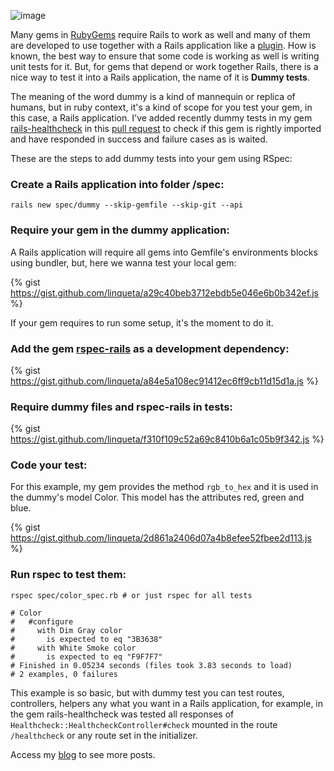![image](https://fakeimg.pl/950x300/?text=dummy%20tests)

Many gems in [RubyGems](https://rubygems.org/) require Rails to work as well and many of them are developed to use together with a Rails application like a [plugin](https://guides.rubyonrails.org/plugins.html). How is known, the best way to ensure that some code is working as well is writing unit tests for it. But, for gems that depend or work together Rails, there is a nice way to test it into a Rails application, the name of it is **Dummy tests**.

The meaning of the word dummy is a kind of mannequin or replica of humans, but in ruby context, it's a kind of scope for you test your gem, in this case, a Rails application. I've added recently dummy tests in my gem [rails-healthcheck](https://github.com/linqueta/rails-healthcheck) in this [pull request](https://github.com/linqueta/rails-healthcheck/pull/26) to check if this gem is rightly imported and have responded in success and failure cases as is waited.

These are the steps to add dummy tests into your gem using RSpec:

### Create a Rails application into folder /spec:

```shell
rails new spec/dummy --skip-gemfile --skip-git --api
```

### Require your gem in the dummy application:

A Rails application will require all gems into Gemfile's environments blocks using bundler, but, here we wanna test your local gem:

{% gist https://gist.github.com/linqueta/a29c40beb3712ebdb5e046e6b0b342ef.js %}

If your gem requires to run some setup, it's the moment to do it.

### Add the gem [rspec-rails](https://github.com/rspec/rspec-rails) as a development dependency:

{% gist https://gist.github.com/linqueta/a84e5a108ec91412ec6ff9cb11d15d1a.js %}

### Require dummy files and rspec-rails in tests:

{% gist https://gist.github.com/linqueta/f310f109c52a69c8410b6a1c05b9f342.js %}

### Code your test:

For this example, my gem provides the method `rgb_to_hex` and it is used in the dummy's model Color. This model has the attributes red, green and blue.

{% gist https://gist.github.com/linqueta/2d861a2406d07a4b8efee52fbee2d113.js %}

### Run rspec to test them:

```shell
rspec spec/color_spec.rb # or just rspec for all tests

# Color
#   #configure
#     with Dim Gray color
#       is expected to eq "3B3638"
#     with White Smoke color
#       is expected to eq "F9F7F7"
# Finished in 0.05234 seconds (files took 3.83 seconds to load)
# 2 examples, 0 failures
```

This example is so basic, but with dummy test you can test routes, controllers, helpers any what you want in a Rails application, for example, in the gem  rails-healthcheck was tested all responses of `Healthcheck::HealthcheckController#check` mounted in the route `/healthcheck` or any route set in the initializer.

Access my [blog](https://linqueta.com) to see more posts.